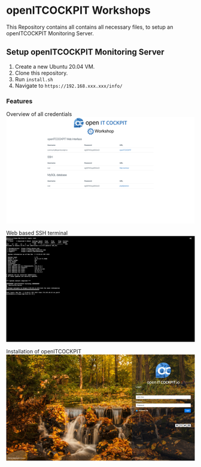 # openITCOCKPIT Workshops

This Repository contains all contains all necessary files, to setup an openITCOCKPIT Monitoring Server.


## Setup openITCOCKPIT Monitoring Server

1. Create a new Ubuntu 20.04 VM.
2. Clone this repository.
3. Run `install.sh`
4. Navigate to `https://192.168.xxx.xxx/info/`

### Features

Overview of all credentials
![Overview of all credentials](/screenshots/credentials_overview.png)

Web based SSH terminal
![Web based SSH terminal](/screenshots/webbased_ssh_terminal.png)

Installation of openITCOCKPIT
![openITCOCKPIT Login Screen](/screenshots/openitcockpit_login.jpg)


